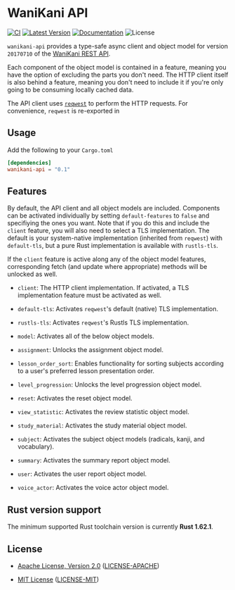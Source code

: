# WaniKani API

[![CI]][Actions] [![Latest Version]][crates.io] [![Documentation]][docs.rs] ![License]

`wanikani-api` provides a type-safe async client and object model for version
`20170710` of the [WaniKani REST API](https://docs.api.wanikani.com/20170710/).

Each component of the object model is contained in a feature, meaning you have
the option of excluding the parts you don't need. The HTTP client itself is also
behind a feature, meaning you don't need to include it if you're only going to
be consuming locally cached data.

The API client uses [`reqwest`] to perform the HTTP requests. For convenience,
`reqwest` is re-exported in

## Usage

Add the following to your `Cargo.toml`

```toml
[dependencies]
wanikani-api = "0.1"
```

## Features

By default, the API client and all object models are included. Components can be
activated individually by setting `default-features` to `false` and specifiying
the ones you want. Note that if you do this and include the `client` feature,
you will also need to select a TLS implementation. The default is your
system-native implementation (inherited from `reqwest`) with `default-tls`, but
a pure Rust implementation is available with `rustls-tls`.

If the `client` feature is active along any of the object model features,
corresponding fetch (and update where appropriate) methods will be unlocked as
well.

* `client`: The HTTP client implementation. If activated, a TLS implementation
  feature must be activated as well.

* `default-tls`: Activates `reqwest`'s default (native) TLS implementation.

* `rustls-tls`: Activates `reqwest`'s Rustls TLS implementation.

* `model`: Activates all of the below object models.

* `assignment`: Unlocks the assignment object model.

* `lesson_order_sort`: Enables functionality for sorting subjects according to
  a user's preferred lesson presentation order.

* `level_progression`: Unlocks the level progression object model.

* `reset`: Activates the reset object model.

* `view_statistic`: Activates the review statistic object model.

* `study_material`: Activates the study material object model.

* `subject`: Activates the subject object models (radicals, kanji, and
  vocabulary).

* `summary`: Activates the summary report object model.

* `user`: Activates the user report object model.

* `voice_actor`: Activates the voice actor object model.

## Rust version support

The minimum supported Rust toolchain version is currently **Rust 1.62.1**.

## License

* [Apache License, Version 2.0](https://www.apache.org/licenses/LICENSE-2.0)
  ([LICENSE-APACHE](https://github.com/bladepoint6969/wanikani/blob/HEAD/LICENSE-APACHE))

* [MIT License](https://opensource.org/licenses/MIT)
  ([LICENSE-MIT](https://github.com/bladepoint6969/wanikani/blob/HEAD/LICENSE-MIT))

[Actions]: https://github.com/bladepoint6969/WaniKani/actions/workflows/ci.yml
[CI]: https://github.com/bladepoint6969/WaniKani/workflows/CI/badge.svg?
[crates.io]: https://crates.io/crates/wanikani-api
[docs.rs]: https://docs.rs/wanikani-api
[License]: https://img.shields.io/crates/l/wanikani-api.svg?
[`reqwest`]: https://crates.io/crates/reqwest
[Latest Version]: https://img.shields.io/crates/v/wanikani-ap.svg?
[Documentation]: https://img.shields.io/docsrs/wanikani-api/latest?
